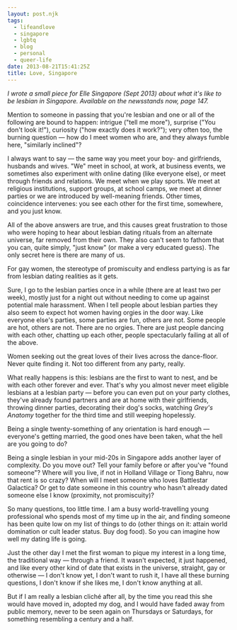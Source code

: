 ```yaml
---
layout: post.njk
tags:
  - lifeandlove
  - singapore
  - lgbtq
  - blog
  - personal
  - queer-life
date: 2013-08-21T15:41:25Z
title: Love, Singapore
---
```


_I wrote a small piece for Elle Singapore (Sept 2013) about what it's like to be lesbian in Singapore. Available on the newsstands now, page 147._

Mention to someone in passing that you're lesbian and one or all of the following are bound to happen: intrigue ("tell me more"), surprise ("You don't look it!"), curiosity ("how exactly does it work?"); very often too, the burning question — how do I meet women who are, and they always fumble here, "similarly inclined"?

I always want to say — the same way you meet your boy- and girlfriends, husbands and wives. "We" meet in school, at work, at business events, we sometimes also experiment with online dating (like everyone else), or meet through friends and relations. We meet when we play sports. We meet at religious institutions, support groups, at school camps, we meet at dinner parties or we are introduced by well-meaning friends. Other times, coincidence intervenes: you see each other for the first time, somewhere, and you just know.

All of the above answers are true, and this causes great frustration to those who were hoping to hear about lesbian dating rituals from an alternate universe, far removed from their own. They also can't seem to fathom that you can, quite simply, "just know" (or make a very educated guess). The only secret here is there are many of us.

For gay women, the stereotype of promiscuity and endless partying is as far from lesbian dating realities as it gets.

Sure, I go to the lesbian parties once in a while (there are at least two per week), mostly just for a night out without needing to come up against potential male harassment. When I tell people about lesbian parties they also seem to expect hot women having orgies in the door way. Like everyone else's parties, some parties are fun, others are not. Some people are hot, others are not. There are no orgies. There are just people dancing with each other, chatting up each other, people spectacularly failing at all of the above.

Women seeking out the great loves of their lives across the dance-floor. Never quite finding it. Not too different from any party, really.

What really happens is this: lesbians are the first to want to nest, and be with each other forever and ever. That's why you almost never meet eligible lesbians at a lesbian party — before you can even put on your party clothes, they've already found partners and are at home with their girlfriends, throwing dinner parties, decorating their dog's socks, watching _Grey's Anatomy_ together for the third time and still weeping hopelessly.

Being a single twenty-something of any orientation is hard enough —everyone's getting married, the good ones have been taken, what the hell are you going to do?

Being a single lesbian in your mid-20s in Singapore adds another layer of complexity. Do you move out? Tell your family before or after you've "found someone"? Where will you live, if not in Holland Village or Tiong Bahru, now that rent is so crazy? When will I meet someone who loves Battlestar Galactica? Or get to date someone in this country who hasn't already dated someone else I know (proximity, not promiscuity)?

So many questions, too little time. I am a busy world-travelling young professional who spends most of my time up in the air, and finding someone has been quite low on my list of things to do (other things on it: attain world domination or cult leader status. Buy dog food). So you can imagine how well my dating life is going.

Just the other day I met the first woman to pique my interest in a long time, the traditional way — through a friend. It wasn't expected, it just happened, and like every other kind of date that exists in the universe, straight, gay or otherwise — I don't know yet, I don't want to rush it, I have all these burning questions, I don't know if she likes me, I don't know anything at all.

But if I am really a lesbian cliché after all, by the time you read this she would have moved in, adopted my dog, and I would have faded away from public memory, never to be seen again on Thursdays or Saturdays, for something resembling a century and a half.
